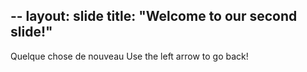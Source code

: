 --
layout: slide
title: "Welcome to our second slide!"
---
Quelque chose de nouveau
Use the left arrow to go back!
